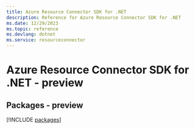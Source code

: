```yaml
---
title: Azure Resource Connector SDK for .NET
description: Reference for Azure Resource Connector SDK for .NET
ms.date: 12/29/2023
ms.topic: reference
ms.devlang: dotnet
ms.service: resourceconnector
---
```

# Azure Resource Connector SDK for .NET - preview
## Packages - preview
[!INCLUDE [packages](resource-connector-index.md)]